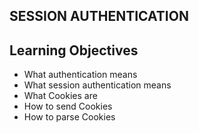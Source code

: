 ## SESSION AUTHENTICATION

## Learning Objectives

- What authentication means
- What session authentication means
- What Cookies are
- How to send Cookies
- How to parse Cookies

